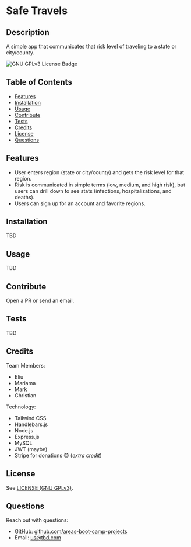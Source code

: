 # Safe Travels
## Description
A simple app that communicates that risk level of traveling to a state or city/county.

<!-- if appropriate, add a screenshot ![image-alt](image-url) -->

![GNU GPLv3 License Badge](https://img.shields.io/github/license/areas-boot-camp-projects/safe-travels)


## Table of Contents
- [Features](#features)
- [Installation](#installation)
- [Usage](#usage)
- [Contribute](#contribute)
- [Tests](#tests)
- [Credits](#credits)
- [License](#license)
- [Questions](#questions)


## Features
- User enters region (state or city/county) and gets the risk level for that region.
- Risk is communicated in simple terms (low, medium, and high risk), but users can drill down to see stats (infections, hospitalizations, and deaths).
- Users can sign up for an account and favorite regions.


## Installation
TBD


## Usage
TBD


## Contribute
Open a PR or send an email.


## Tests
TBD


## Credits
Team Members:
- Eliu
- Mariama
- Mark
- Christian

Technology:
- Tailwind CSS
- Handlebars.js
- Node.js
- Express.js
- MySQL
- JWT (maybe)
- Stripe for donations 😈 (*extra credit*)


## License
See [LICENSE (GNU GPLv3)](./LICENSE).


## Questions
Reach out with questions:

- GitHub: [github.com/areas-boot-camp-projects](https://github.com/areas-boot-camp-projects)
- Email: [us@tbd.com](mailto:us@tbd.com)
